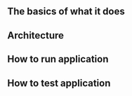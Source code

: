 ## The basics of what it does


## Architecture


## How to run application


## How to test application



